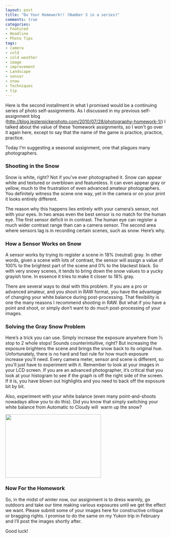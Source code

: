 ```yaml
---
layout: post
title: "Do Your Homework!! (Number 3 in a series)"
comments: true
categories:
- Featured
- Headline
- Photo Tips
tags:
- camera
- cold
- cold weather
- image
- improvement
- Landscape
- sensor
- snow
- Techniques
- tip
---
```

Here is the second installment in what I promised would be a continuing series of photo self-assignments. As I discussed in my previous self-assignment blog (<a href="http://blog.lesterpickerphoto.com/2010/07/28/photography-homework-1/">http://blog.lesterpickerphoto.com/2010/07/28/photography-homework-1/</a>) I talked about the value of these ‘homework assignments, so I won’t go over it again here, except to say that the name of the game is practice, practice, practice.

Today I’m suggesting a seasonal assignment, one that plagues many photographers.
<h3>Shooting in the Snow</h3>
Snow is white, right? Not if you’ve ever photographed it. Snow can appear white and textured or overblown and featureless. It can even appear gray or yellow, much to the frustration of even advanced amateur photographers. You definitely witness the scene one way, yet in the camera or on your print it looks entirely different.

The reason why this happens lies entirely with your camera’s sensor, not with your eyes. In two areas even the best sensor is no match for the human eye. The first sensor deficit in in contrast. The human eye can register a much wider contrast range than can a camera sensor. The second area where sensors lag is in recording certain scenes, such as snow. Here’s why.
<h3><strong>How a Sensor Works on Snow</strong></h3>
A sensor works by trying to register a scene in 18% (neutral) gray. In other words, given a scene with lots of contrast, the sensor will assign a value of 100% to the brightest part of the scene and 0% to the blackest black. So with very snowy scenes, it tends to bring down the snow values to a yucky grayish tone. In essence it tries to make it closer to 18% gray.

There are several ways to deal with this problem. If you are a pro or advanced amateur, and you shoot in RAW format, you have the advantage of changing your white balance during post-processing. That flexibility is one the many reasons I recommend shooting in RAW. But what if you have a point and shoot, or simply don’t want to do much post-processing of your images.
<h3>Solving the Gray Snow Problem</h3>
Here’s a trick you can use. Simply increase the exposure anywhere from ⅓ stop to 2 whole stops! Sounds counterintuitive, right? But increasing the exposure brightens the scene and brings the snow back to its original hue. Unfortunately, there is no hard and fast rule for how much exposure increase you’ll need. Every camera meter, sensor and scene is different, so you’ll just have to experiment with it. Remember to look at your images in your LCD screen. If you are an advanced photographer, it’s critical that you look at your histogram to see if the graph is off the right side of the screen. If it is, you have blown out highlights and you need to back off the exposure bit by bit.

Also, experiment with your white balance (even many point-and-shoots nowadays allow you to do this). Did you know that simply switching your white balance from Automatic to Cloudy will  warm up the snow?

<a href="http://blog.lesterpickerphoto.com/wp-content/uploads/2011/01/falling-branch-winter-1-of-11.jpg"><img class="size-medium wp-image-861" title="falling branch winter 1 of 1" src="http://blog.lesterpickerphoto.com/wp-content/uploads/2011/01/falling-branch-winter-1-of-11-300x199.jpg" alt="" width="300" height="199" /></a>
<h3>Now For the Homework</h3>
So, in the midst of winter now, our assignment is to dress warmly, go outdoors and take our time making various exposures until we get the effect we want. Please submit some of your images here for constructive critique or bragging rights. I promise to do the same on my Yukon trip in February and I’ll post the images shortly after.

Good luck!
